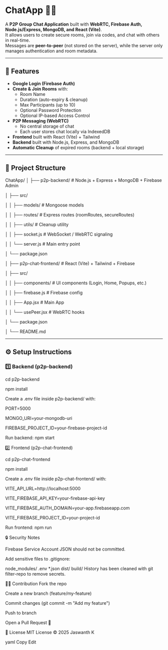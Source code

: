 # ChatApp 🔐💬

A **P2P Group Chat Application** built with **WebRTC, Firebase Auth, Node.js/Express, MongoDB, and React (Vite)**.  
It allows users to create secure rooms, join via codes, and chat with others in real-time.  
Messages are **peer-to-peer** (not stored on the server), while the server only manages authentication and room metadata.

---

## 🚀 Features
- **Google Login (Firebase Auth)**
- **Create & Join Rooms** with:
  - Room Name
  - Duration (auto-expiry & cleanup)
  - Max Participants (up to 10)
  - Optional Password Protection
  - Optional IP-based Access Control
- **P2P Messaging (WebRTC)**
  - No central storage of chat
  - Each user stores chat locally via IndexedDB
- **Frontend** built with React (Vite) + Tailwind
- **Backend** built with Node.js, Express, and MongoDB
- **Automatic Cleanup** of expired rooms (backend + local storage)

---

## 📂 Project Structure
ChatApp/
│
├── p2p-backend/ # Node.js + Express + MongoDB + Firebase Admin

│ ├── src/

│ │ ├── models/ # Mongoose models

│ │ ├── routes/ # Express routes (roomRoutes, secureRoutes)

│ │ ├── utils/ # Cleanup utility

│ │ ├── socket.js # WebSocket / WebRTC signaling

│ │ └── server.js # Main entry point

│ └── package.json

│
├── p2p-chat-frontend/ # React (Vite) + Tailwind + Firebase

│ ├── src/

│ │ ├── components/ # UI components (Login, Home, Popups, etc.)

│ │ ├── firebase.js # Firebase config

│ │ ├── App.jsx # Main App

│ │ └── usePeer.jsx # WebRTC hooks

│ └── package.json

│
└── README.md

---

## ⚙️ Setup Instructions

### 1️⃣ Backend (p2p-backend)

cd p2p-backend

npm install

Create a .env file inside p2p-backend/ with:

PORT=5000

MONGO_URI=your-mongodb-uri

FIREBASE_PROJECT_ID=your-firebase-project-id

Run backend:
npm start

2️⃣ Frontend (p2p-chat-frontend)

cd p2p-chat-frontend

npm install

Create a .env file inside p2p-chat-frontend/ with:

VITE_API_URL=http://localhost:5000

VITE_FIREBASE_API_KEY=your-firebase-api-key

VITE_FIREBASE_AUTH_DOMAIN=your-app.firebaseapp.com

VITE_FIREBASE_PROJECT_ID=your-project-id

Run frontend:
npm run

🔒 Security Notes


Firebase Service Account JSON should not be committed.

Add sensitive files to .gitignore:


node_modules/
.env
*.json
dist/
build/
History has been cleaned with git filter-repo to remove secrets.

👨‍💻 Contribution
Fork the repo

Create a new branch (feature/my-feature)

Commit changes (git commit -m "Add my feature")

Push to branch

Open a Pull Request 🎉

📜 License
MIT License © 2025 Jaswanth K

yaml
Copy
Edit

